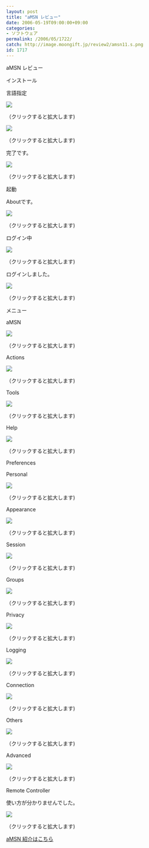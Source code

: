 ```yaml
---
layout: post
title: "aMSN レビュー"
date: 2006-05-19T09:00:00+09:00
categories:
- ソフトウェア
permalink: /2006/05/1722/
catch: http://image.moongift.jp/review2/amsn11.s.png
id: 1717
---
```

aMSN レビュー  
<!--more-->

インストール

  

言語指定

  

[![](http://image.moongift.jp/review2/amsn1.s.png)](http://image.moongift.jp/review2/amsn1.png)  
  
（クリックすると拡大します)

  

[![](http://image.moongift.jp/review2/amsn2.s.png)](http://image.moongift.jp/review2/amsn2.png)  
  
（クリックすると拡大します)

  

完了です。

  

[![](http://image.moongift.jp/review2/amsn3.s.png)](http://image.moongift.jp/review2/amsn3.png)  
  
（クリックすると拡大します)

  

起動

  

Aboutです。

  

[![](http://image.moongift.jp/review2/amsn4.s.png)](http://image.moongift.jp/review2/amsn4.png)  
  
（クリックすると拡大します)

  

ログイン中

  

[![](http://image.moongift.jp/review2/amsn5.s.png)](http://image.moongift.jp/review2/amsn5.png)  
  
（クリックすると拡大します)

  

ログインしました。

  

[![](http://image.moongift.jp/review2/amsn6.s.png)](http://image.moongift.jp/review2/amsn6.png)  
  
（クリックすると拡大します)

  

メニュー

  

aMSN

  

[![](http://image.moongift.jp/review2/amsn7.s.png)](http://image.moongift.jp/review2/amsn7.png)  
  
（クリックすると拡大します)

  

Actions

  

[![](http://image.moongift.jp/review2/amsn8.s.png)](http://image.moongift.jp/review2/amsn8.png)  
  
（クリックすると拡大します)

  

Tools

  

[![](http://image.moongift.jp/review2/amsn9.s.png)](http://image.moongift.jp/review2/amsn9.png)  
  
（クリックすると拡大します)

  

Help

  

[![](http://image.moongift.jp/review2/amsn10.s.png)](http://image.moongift.jp/review2/amsn10.png)  
  
（クリックすると拡大します)

  

Preferences

  

Personal

  

[![](http://image.moongift.jp/review2/amsn11.s.png)](http://image.moongift.jp/review2/amsn11.png)  
  
（クリックすると拡大します)

  

Appearance

  

[![](http://image.moongift.jp/review2/amsn12.s.png)](http://image.moongift.jp/review2/amsn12.png)  
  
（クリックすると拡大します)

  

Session

  

[![](http://image.moongift.jp/review2/amsn13.s.png)](http://image.moongift.jp/review2/amsn13.png)  
  
（クリックすると拡大します)

  

Groups

  

[![](http://image.moongift.jp/review2/amsn14.s.png)](http://image.moongift.jp/review2/amsn14.png)  
  
（クリックすると拡大します)

  

Privacy

  

[![](http://image.moongift.jp/review2/amsn15.s.png)](http://image.moongift.jp/review2/amsn15.png)  
  
（クリックすると拡大します)

  

Logging

  

[![](http://image.moongift.jp/review2/amsn16.s.png)](http://image.moongift.jp/review2/amsn16.png)  
  
（クリックすると拡大します)

  

Connection

  

[![](http://image.moongift.jp/review2/amsn17.s.png)](http://image.moongift.jp/review2/amsn17.png)  
  
（クリックすると拡大します)

  

Others

  

[![](http://image.moongift.jp/review2/amsn18.s.png)](http://image.moongift.jp/review2/amsn18.png)  
  
（クリックすると拡大します)

  

Advanced

  

[![](http://image.moongift.jp/review2/amsn19.s.png)](http://image.moongift.jp/review2/amsn19.png)  
  
（クリックすると拡大します)

  

Remote Controller

  

使い方が分かりませんでした。

  

[![](http://image.moongift.jp/review2/amsn20.s.png)](http://image.moongift.jp/review2/amsn20.png)  
  
（クリックすると拡大します)

  

[aMSN 紹介はこちら](http://oss.moongift.jp/intro/i-1719.html)

